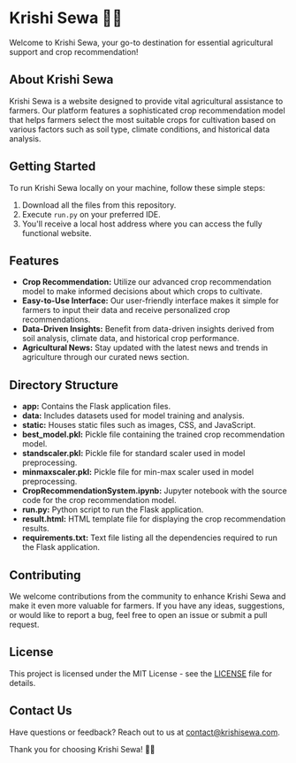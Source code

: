 # Krishi Sewa 🌾🚜

Welcome to Krishi Sewa, your go-to destination for essential agricultural support and crop recommendation!

## About Krishi Sewa
Krishi Sewa is a website designed to provide vital agricultural assistance to farmers. Our platform features a sophisticated crop recommendation model that helps farmers select the most suitable crops for cultivation based on various factors such as soil type, climate conditions, and historical data analysis. 

## Getting Started
To run Krishi Sewa locally on your machine, follow these simple steps:
1. Download all the files from this repository.
2. Execute `run.py` on your preferred IDE.
3. You'll receive a local host address where you can access the fully functional website.

## Features
- **Crop Recommendation:** Utilize our advanced crop recommendation model to make informed decisions about which crops to cultivate.
- **Easy-to-Use Interface:** Our user-friendly interface makes it simple for farmers to input their data and receive personalized crop recommendations.
- **Data-Driven Insights:** Benefit from data-driven insights derived from soil analysis, climate data, and historical crop performance.
- **Agricultural News:** Stay updated with the latest news and trends in agriculture through our curated news section.

## Directory Structure
- **app:** Contains the Flask application files.
- **data:** Includes datasets used for model training and analysis.
- **static:** Houses static files such as images, CSS, and JavaScript.
- **best_model.pkl:** Pickle file containing the trained crop recommendation model.
- **standscaler.pkl:** Pickle file for standard scaler used in model preprocessing.
- **minmaxscaler.pkl:** Pickle file for min-max scaler used in model preprocessing.
- **CropRecommendationSystem.ipynb:** Jupyter notebook with the source code for the crop recommendation model.
- **run.py:** Python script to run the Flask application.
- **result.html:** HTML template file for displaying the crop recommendation results.
- **requirements.txt:** Text file listing all the dependencies required to run the Flask application.

## Contributing
We welcome contributions from the community to enhance Krishi Sewa and make it even more valuable for farmers. If you have any ideas, suggestions, or would like to report a bug, feel free to open an issue or submit a pull request.

## License
This project is licensed under the MIT License - see the [LICENSE](LICENSE) file for details.

## Contact Us
Have questions or feedback? Reach out to us at [contact@krishisewa.com](mailto:contact@krishisewa.com).

Thank you for choosing Krishi Sewa! 🌱🌟
